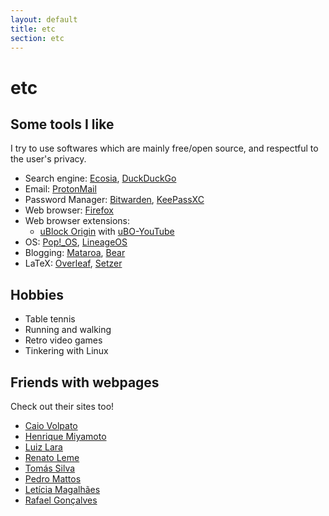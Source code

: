 ```yaml
---
layout: default
title: etc
section: etc
---
```


# etc

## Some tools I like

I try to use softwares which are mainly free/open source, and respectful to the user's privacy.

- Search engine: [Ecosia](https://www.ecosia.org), [DuckDuckGo](https://duckduckgo.com)
- Email: [ProtonMail](https://proton.me)
- Password Manager: [Bitwarden](https://bitwarden.com/), [KeePassXC](https://keepassxc.org/)
- Web browser: [Firefox](https://firefox.com)
- Web browser extensions:
    - [uBlock Origin](https://github.com/gorhill/uBlock) with [uBO-YouTube](https://github.com/x0a/uBO-YouTube)
- OS: [Pop!\_OS](https://pop.system76.com/), [LineageOS](https://lineageos.org/)
- Blogging: [Mataroa](https://mataroa.blog), [Bear](https://bearblog.dev/)
- LaTeX: [Overleaf](https://www.overleaf.com/), [Setzer](https://www.cvfosammmm.org/setzer/)

## Hobbies

- Table tennis
- Running and walking
- Retro video games
- Tinkering with Linux

## Friends with webpages

Check out their sites too!

- [Caio Volpato](http://caioau.net/)
- [Henrique Miyamoto](https://miyamotohk.github.io/)
- [Luiz Lara](http://www.ime.unicamp.br/~ra264986/)
- [Renato Leme](https://renatoleme.github.io/)
- [Tomás Silva](https://www.ime.unicamp.br/~tomas/)
- [Pedro Mattos](http://www.ime.unicamp.br/~ra156976/)
- [Letícia Magalhães](https://www.leticiamagalhaes.science/)
- [Rafael Gonçalves](https://rafaelg.net.br)
